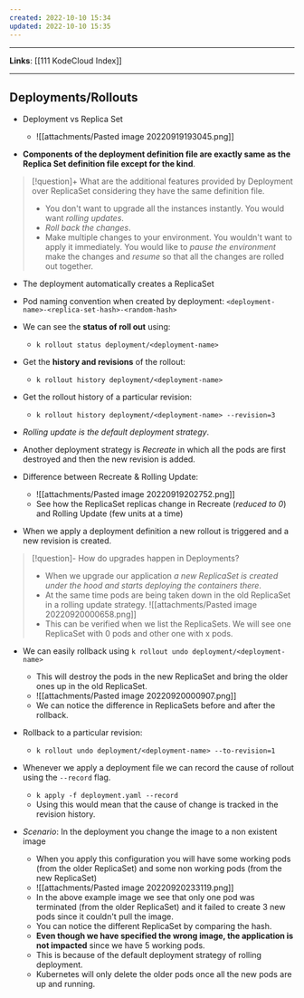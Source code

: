 ```yaml
---
created: 2022-10-10 15:34
updated: 2022-10-10 15:35
---
```

---
**Links**: [[111 KodeCloud Index]]

---
## Deployments/Rollouts
- Deployment vs Replica Set
	- ![[attachments/Pasted image 20220919193045.png]]

- **Components of the deployment definition file are exactly same as the Replica Set definition file except for the kind**.

> [!question]+ What are the additional features provided by Deployment over ReplicaSet considering they have the same definition file.
> - You don't want to upgrade all the instances instantly. You would want *rolling updates*. 
> - *Roll back the changes*.
> - Make multiple changes to your environment. You wouldn't want to apply it immediately. You would like to *pause the environment* make the changes and *resume* so that all the changes are rolled out together.

- The deployment automatically creates a ReplicaSet
- Pod naming convention when created by deployment: `<deployment-name>-<replica-set-hash>-<random-hash>`
- We can see the **status of roll out** using: 
	- `k rollout status deployment/<deployment-name>`
- Get the **history and revisions** of the rollout: 
	- `k rollout history deployment/<deployment-name>`
- Get the rollout history of a particular revision: 
	- `k rollout history deployment/<deployment-name> --revision=3`
- *Rolling update is the default deployment strategy*.
- Another deployment strategy is *Recreate* in which all the pods are first destroyed and then the new revision is added.

- Difference between Recreate & Rolling Update: 
	- ![[attachments/Pasted image 20220919202752.png]]
	- See how the ReplicaSet replicas change in Recreate (*reduced to 0*) and Rolling Update (few units at a time)
- When we apply a deployment definition a new rollout is triggered and a new revision is created.

> [!question]- How do upgrades happen in Deployments?
> - When we upgrade our application *a new ReplicaSet is created under the hood and starts deploying the containers there*. 
> - At the same time pods are being taken down in the old ReplicaSet in a rolling update strategy.
> ![[attachments/Pasted image 20220920000658.png]]
> - This can be verified when we list the ReplicaSets. We will see one ReplicaSet with 0 pods and other one with x pods.

- We can easily rollback using `k rollout undo deployment/<deployment-name>`
	- This will destroy the pods in the new ReplicaSet and bring the older ones up in the old ReplicaSet.
	- ![[attachments/Pasted image 20220920000907.png]]
	- We can notice the difference in ReplicaSets before and after the rollback.
- Rollback to a particular revision:
	- `k rollout undo deployment/<deployment-name> --to-revision=1`

- Whenever we apply a deployment file we can record the cause of rollout using the `--record` flag.
	- `k apply -f deployment.yaml --record`
	- Using this would mean that the cause of change is tracked in the revision history.

- *Scenario*: In the deployment you change the image to a non existent image
	- When you apply this configuration you will have some working pods (from the older ReplicaSet) and some non working pods (from the new ReplicaSet)
	- ![[attachments/Pasted image 20220920233119.png]]
	- In the above example image we see that only one pod was terminated (from the older ReplicaSet) and it failed to create 3 new pods since it couldn't pull the image.
	- You can notice the different ReplicaSet by comparing the hash.
	- **Even though we have specified the wrong image, the application is not impacted** since we have 5 working pods.
	- This is because of the default deployment strategy of rolling deployment.
	- Kubernetes will only delete the older pods once all the new pods are up and running.
